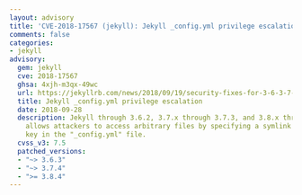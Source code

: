 ```yaml
---
layout: advisory
title: 'CVE-2018-17567 (jekyll): Jekyll _config.yml privilege escalation'
comments: false
categories:
- jekyll
advisory:
  gem: jekyll
  cve: 2018-17567
  ghsa: 4xjh-m3qx-49wc
  url: https://jekyllrb.com/news/2018/09/19/security-fixes-for-3-6-3-7-3-8/
  title: Jekyll _config.yml privilege escalation
  date: 2018-09-28
  description: Jekyll through 3.6.2, 3.7.x through 3.7.3, and 3.8.x through 3.8.3
    allows attackers to access arbitrary files by specifying a symlink in the "include"
    key in the "_config.yml" file.
  cvss_v3: 7.5
  patched_versions:
  - "~> 3.6.3"
  - "~> 3.7.4"
  - ">= 3.8.4"
---
```

